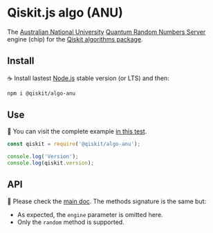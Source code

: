 # Qiskit.js algo (ANU)

The [Australian National University](http://www.anu.edu.au) [Quantum Random Numbers Server](https://qrng.anu.edu.au) engine (chip) for the [Qiskit algorithms package](https://github.com/Qiskit/qiskit-js/tree/master/packages/qiskit-algo).

## Install

:coffee: Install lastest [Node.js](https://nodejs.org/download) stable version (or LTS) and then:

```sh
npm i @qiskit/algo-anu
```

## Use

:pencil: You can visit the complete example [in this test](./test/functional.js).

```js
const qiskit = require('@qiskit/algo-anu');

console.log('Version');
console.log(qiskit.version);
```

## API

:eyes: Please check the [main doc](../../README.md#API). The methods signature is the same but:

* As expected, the `engine` parameter is omitted here.
* Only the `random` method is supported.
